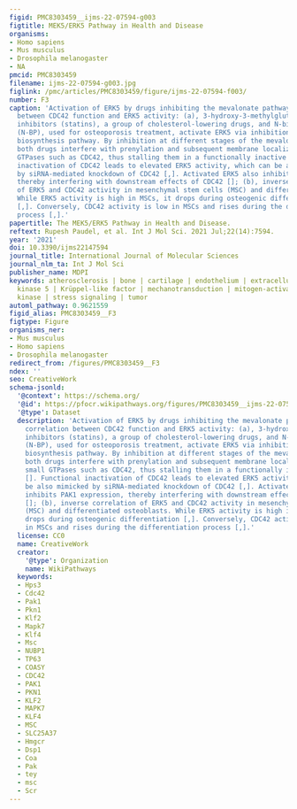 ```yaml
---
figid: PMC8303459__ijms-22-07594-g003
figtitle: MEK5/ERK5 Pathway in Health and Disease
organisms:
- Homo sapiens
- Mus musculus
- Drosophila melanogaster
- NA
pmcid: PMC8303459
filename: ijms-22-07594-g003.jpg
figlink: /pmc/articles/PMC8303459/figure/ijms-22-07594-f003/
number: F3
caption: 'Activation of ERK5 by drugs inhibiting the mevalonate pathway and correlation
  between CDC42 function and ERK5 activity: (a), 3-hydroxy-3-methylglutaryl-coenzym-A-reduktase
  inhibitors (statins), a group of cholesterol-lowering drugs, and N-bisphosphonates
  (N-BP), used for osteoporosis treatment, activate ERK5 via inhibition of the mevalonate
  biosynthesis pathway. By inhibition at different stages of the mevalonate cascade,
  both drugs interfere with prenylation and subsequent membrane localization of small
  GTPases such as CDC42, thus stalling them in a functionally inactive stage []. Functional
  inactivation of CDC42 leads to elevated ERK5 activity, which can be also mimicked
  by siRNA-mediated knockdown of CDC42 [,]. Activated ERK5 also inhibits PAK1 expression,
  thereby interfering with downstream effects of CDC42 []; (b), inverse correlation
  of ERK5 and CDC42 activity in mesenchymal stem cells (MSC) and differentiated osteoblasts.
  While ERK5 activity is high in MSCs, it drops during osteogenic differentiation
  [,]. Conversely, CDC42 activity is low in MSCs and rises during the differentiation
  process [,].'
papertitle: The MEK5/ERK5 Pathway in Health and Disease.
reftext: Rupesh Paudel, et al. Int J Mol Sci. 2021 Jul;22(14):7594.
year: '2021'
doi: 10.3390/ijms22147594
journal_title: International Journal of Molecular Sciences
journal_nlm_ta: Int J Mol Sci
publisher_name: MDPI
keywords: atherosclerosis | bone | cartilage | endothelium | extracellular-regulated
  kinase 5 | Krüppel-like factor | mechanotransduction | mitogen-activated protein
  kinase | stress signaling | tumor
automl_pathway: 0.9621559
figid_alias: PMC8303459__F3
figtype: Figure
organisms_ner:
- Mus musculus
- Homo sapiens
- Drosophila melanogaster
redirect_from: /figures/PMC8303459__F3
ndex: ''
seo: CreativeWork
schema-jsonld:
  '@context': https://schema.org/
  '@id': https://pfocr.wikipathways.org/figures/PMC8303459__ijms-22-07594-g003.html
  '@type': Dataset
  description: 'Activation of ERK5 by drugs inhibiting the mevalonate pathway and
    correlation between CDC42 function and ERK5 activity: (a), 3-hydroxy-3-methylglutaryl-coenzym-A-reduktase
    inhibitors (statins), a group of cholesterol-lowering drugs, and N-bisphosphonates
    (N-BP), used for osteoporosis treatment, activate ERK5 via inhibition of the mevalonate
    biosynthesis pathway. By inhibition at different stages of the mevalonate cascade,
    both drugs interfere with prenylation and subsequent membrane localization of
    small GTPases such as CDC42, thus stalling them in a functionally inactive stage
    []. Functional inactivation of CDC42 leads to elevated ERK5 activity, which can
    be also mimicked by siRNA-mediated knockdown of CDC42 [,]. Activated ERK5 also
    inhibits PAK1 expression, thereby interfering with downstream effects of CDC42
    []; (b), inverse correlation of ERK5 and CDC42 activity in mesenchymal stem cells
    (MSC) and differentiated osteoblasts. While ERK5 activity is high in MSCs, it
    drops during osteogenic differentiation [,]. Conversely, CDC42 activity is low
    in MSCs and rises during the differentiation process [,].'
  license: CC0
  name: CreativeWork
  creator:
    '@type': Organization
    name: WikiPathways
  keywords:
  - Hps3
  - Cdc42
  - Pak1
  - Pkn1
  - Klf2
  - Mapk7
  - Klf4
  - Msc
  - NUBP1
  - TP63
  - COASY
  - CDC42
  - PAK1
  - PKN1
  - KLF2
  - MAPK7
  - KLF4
  - MSC
  - SLC25A37
  - Hmgcr
  - Dsp1
  - Coa
  - Pak
  - tey
  - msc
  - Scr
---
```

